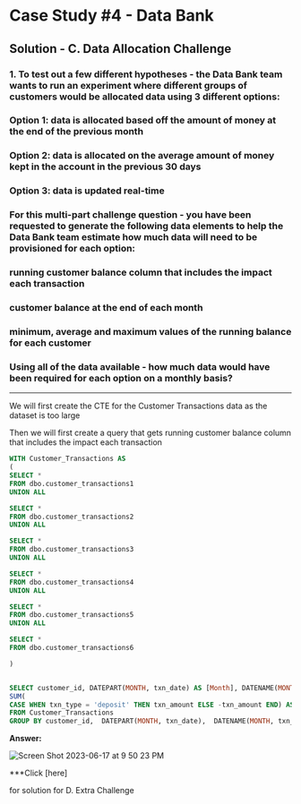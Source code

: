 # Case Study #4  - Data Bank

## Solution - C. Data Allocation Challenge

### 1. To test out a few different hypotheses - the Data Bank team wants to run an experiment where different groups of customers would be allocated data using 3 different options:



### Option 1: data is allocated based off the amount of money at the end of the previous month
### Option 2: data is allocated on the average amount of money kept in the account in the previous 30 days
### Option 3: data is updated real-time
### For this multi-part challenge question - you have been requested to generate the following data elements to help the Data Bank team estimate how much data will need to be provisioned for each option:

### running customer balance column that includes the impact each transaction
### customer balance at the end of each month
### minimum, average and maximum values of the running balance for each customer
### Using all of the data available - how much data would have been required for each option on a monthly basis?



***


We will first create the CTE for the Customer Transactions data as the dataset is too large

Then we will first create a query that gets running customer balance column that includes the impact each transaction
````sql
WITH Customer_Transactions AS
(
SELECT *
FROM dbo.customer_transactions1
UNION ALL

SELECT *
FROM dbo.customer_transactions2
UNION ALL

SELECT *
FROM dbo.customer_transactions3
UNION ALL

SELECT *
FROM dbo.customer_transactions4
UNION ALL

SELECT *
FROM dbo.customer_transactions5
UNION ALL

SELECT *
FROM dbo.customer_transactions6

)


SELECT customer_id, DATEPART(MONTH, txn_date) AS [Month], DATENAME(MONTH, txn_date) AS [Name of the Month],
SUM(
CASE WHEN txn_type = 'deposit' THEN txn_amount ELSE -txn_amount END) AS [Closing Customer Balance]
FROM Customer_Transactions
GROUP BY customer_id,  DATEPART(MONTH, txn_date),  DATENAME(MONTH, txn_date)
````


**Answer:**


![Screen Shot 2023-06-17 at 9 50 23 PM](https://github.com/KennethManzi1/8-week-SQL-Challenge/assets/120513764/0759b213-115e-4e76-8d25-890183893ed1)




***Click [here]

for solution for D.  Extra Challenge

